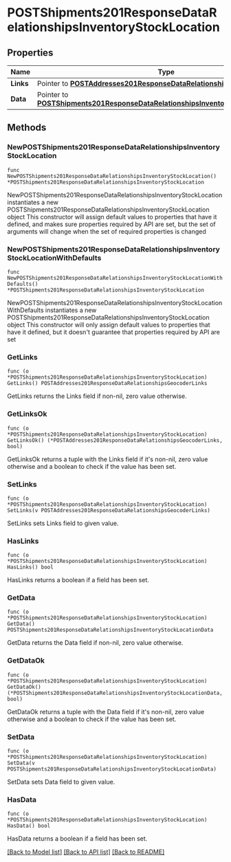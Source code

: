 # POSTShipments201ResponseDataRelationshipsInventoryStockLocation

## Properties

Name | Type | Description | Notes
------------ | ------------- | ------------- | -------------
**Links** | Pointer to [**POSTAddresses201ResponseDataRelationshipsGeocoderLinks**](POSTAddresses201ResponseDataRelationshipsGeocoderLinks.md) |  | [optional] 
**Data** | Pointer to [**POSTShipments201ResponseDataRelationshipsInventoryStockLocationData**](POSTShipments201ResponseDataRelationshipsInventoryStockLocationData.md) |  | [optional] 

## Methods

### NewPOSTShipments201ResponseDataRelationshipsInventoryStockLocation

`func NewPOSTShipments201ResponseDataRelationshipsInventoryStockLocation() *POSTShipments201ResponseDataRelationshipsInventoryStockLocation`

NewPOSTShipments201ResponseDataRelationshipsInventoryStockLocation instantiates a new POSTShipments201ResponseDataRelationshipsInventoryStockLocation object
This constructor will assign default values to properties that have it defined,
and makes sure properties required by API are set, but the set of arguments
will change when the set of required properties is changed

### NewPOSTShipments201ResponseDataRelationshipsInventoryStockLocationWithDefaults

`func NewPOSTShipments201ResponseDataRelationshipsInventoryStockLocationWithDefaults() *POSTShipments201ResponseDataRelationshipsInventoryStockLocation`

NewPOSTShipments201ResponseDataRelationshipsInventoryStockLocationWithDefaults instantiates a new POSTShipments201ResponseDataRelationshipsInventoryStockLocation object
This constructor will only assign default values to properties that have it defined,
but it doesn't guarantee that properties required by API are set

### GetLinks

`func (o *POSTShipments201ResponseDataRelationshipsInventoryStockLocation) GetLinks() POSTAddresses201ResponseDataRelationshipsGeocoderLinks`

GetLinks returns the Links field if non-nil, zero value otherwise.

### GetLinksOk

`func (o *POSTShipments201ResponseDataRelationshipsInventoryStockLocation) GetLinksOk() (*POSTAddresses201ResponseDataRelationshipsGeocoderLinks, bool)`

GetLinksOk returns a tuple with the Links field if it's non-nil, zero value otherwise
and a boolean to check if the value has been set.

### SetLinks

`func (o *POSTShipments201ResponseDataRelationshipsInventoryStockLocation) SetLinks(v POSTAddresses201ResponseDataRelationshipsGeocoderLinks)`

SetLinks sets Links field to given value.

### HasLinks

`func (o *POSTShipments201ResponseDataRelationshipsInventoryStockLocation) HasLinks() bool`

HasLinks returns a boolean if a field has been set.

### GetData

`func (o *POSTShipments201ResponseDataRelationshipsInventoryStockLocation) GetData() POSTShipments201ResponseDataRelationshipsInventoryStockLocationData`

GetData returns the Data field if non-nil, zero value otherwise.

### GetDataOk

`func (o *POSTShipments201ResponseDataRelationshipsInventoryStockLocation) GetDataOk() (*POSTShipments201ResponseDataRelationshipsInventoryStockLocationData, bool)`

GetDataOk returns a tuple with the Data field if it's non-nil, zero value otherwise
and a boolean to check if the value has been set.

### SetData

`func (o *POSTShipments201ResponseDataRelationshipsInventoryStockLocation) SetData(v POSTShipments201ResponseDataRelationshipsInventoryStockLocationData)`

SetData sets Data field to given value.

### HasData

`func (o *POSTShipments201ResponseDataRelationshipsInventoryStockLocation) HasData() bool`

HasData returns a boolean if a field has been set.


[[Back to Model list]](../README.md#documentation-for-models) [[Back to API list]](../README.md#documentation-for-api-endpoints) [[Back to README]](../README.md)


